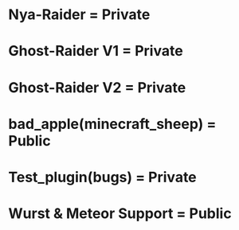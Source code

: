# Nya-Raider = Private
# Ghost-Raider V1 = Private
# Ghost-Raider V2 = Private
# bad_apple(minecraft_sheep) = Public
# Test_plugin(bugs) = Private
# Wurst & Meteor Support = Public
